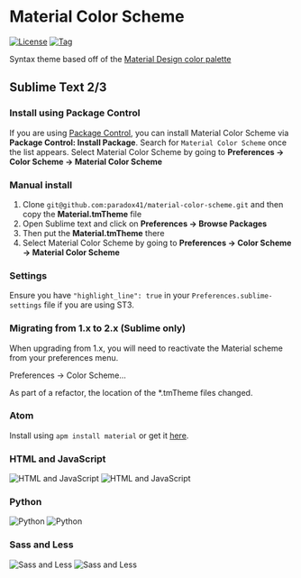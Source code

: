 # Material Color Scheme

[![License](http://img.shields.io/badge/license-MIT-blue.svg?style=flat)](https://github.com/paradox41/material-color-scheme)
[![Tag](https://img.shields.io/github/tag/paradox41/material-color-scheme.svg?style=flat)](https://github.com/paradox41/material-color-scheme)

Syntax theme based off of the [Material Design color palette](http://www.google.com/design/spec/style/color.html)

## Sublime Text 2/3

### Install using Package Control

If you are using [Package Control](https://sublime.wbond.net/), you can
install Material Color Scheme via **Package Control: Install Package**. Search for `Material Color Scheme` once the list appears. Select Material Color Scheme by going to **Preferences -> Color Scheme -> Material Color Scheme**

### Manual install

1.  Clone `git@github.com:paradox41/material-color-scheme.git` and then copy the **Material.tmTheme** file
2.	Open Sublime text and click on **Preferences -> Browse Packages**
3.	Then put the **Material.tmTheme** there
4.	Select Material Color Scheme by going to **Preferences -> Color Scheme -> Material Color Scheme**

### Settings

Ensure you have `"highlight_line": true` in your `Preferences.sublime-settings` file if you are using ST3.

### Migrating from 1.x to 2.x (Sublime only)

When upgrading from 1.x, you will need to reactivate the Material scheme from your preferences menu.

Preferences -> Color Scheme...

As part of a refactor, the location of the *.tmTheme files changed.

### Atom

Install using `apm install material` or get it [here](https://atom.io/themes/material).

### HTML and JavaScript

![HTML and JavaScript](https://raw.githubusercontent.com/paradox41/material-color-scheme/master/screenshots/material-dark-html-js.jpg)
![HTML and JavaScript](https://raw.githubusercontent.com/paradox41/material-color-scheme/master/screenshots/material-light-html-js.jpg)

### Python

![Python](https://raw.githubusercontent.com/paradox41/material-color-scheme/master/screenshots/material-dark-python.jpg)
![Python](https://raw.githubusercontent.com/paradox41/material-color-scheme/master/screenshots/material-light-python.jpg)

### Sass and Less

![Sass and Less](https://raw.githubusercontent.com/paradox41/material-color-scheme/master/screenshots/material-dark-scss-less.jpg)
![Sass and Less](https://raw.githubusercontent.com/paradox41/material-color-scheme/master/screenshots/material-light-scss-less.jpg)
